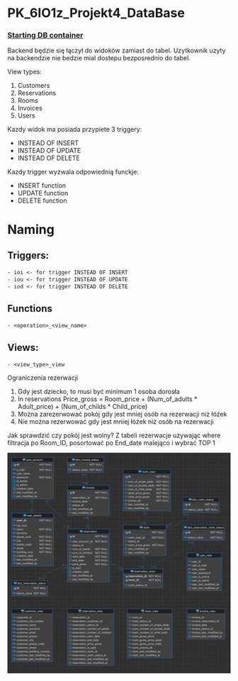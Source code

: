 # PK_6IO1z_Projekt4_DataBase

### [Starting DB container](/DB_startup.md)

Backend będzie się łączył do widoków zamiast do tabel.
Uzytkownik uzyty na backendzie nie bedzie mial dostepu bezposrednio do tabel.

View types:
1. Customers
2. Reservations
3. Rooms
4. Invoices
5. Users

Kazdy widok ma posiada przypiete 3 triggery:
- INSTEAD OF INSERT
- INSTEAD OF UPDATE
- INSTEAD OF DELETE

Kazdy trigger wyzwala odpowiednią funckje:
- INSERT function
- UPDATE function
- DELETE function

# Naming
## Triggers:
    - ioi <- for trigger INSTEAD OF INSERT
    - iou <- for trigger INSTEAD OF UPDATE
    - iod <- for trigger INSTEAD OF DELETE

## Functions
    - <operation>_<view_name>

## Views:
    - <view_type>_view

Ograniczenia rezerwacji
 1) Gdy jest dziecko, to musi być minimum 1 osoba dorosła
 2) In reservations Price_gross = Room_price + (Num_of_adults * Adult_price) + (Num_of_childs * Child_price)
 3) Można zarezerwować pokój gdy jest mniej osób na rezerwacji niż łóżek
 4) Nie można rezerwować gdy jest mniej łóżek niż osób na rezerwacji

Jak sprawdzić czy pokój jest wolny?
Z tabeli rezerwacje używając where filtracja po Room_ID, posortować po End_date malejąco i wybrać TOP 1

![image](/Pictures/DB_model.png)